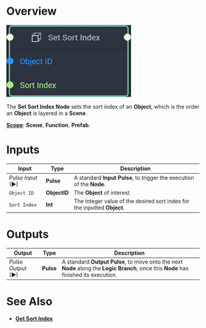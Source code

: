 # Overview

![The Set Sort Index Node.](../../../.gitbook/assets/setsortindexnode20241.png)

The **Set Sort Index Node** sets the sort index of an **Object**, which is the order an **Object** is layered in a **Scene**.

[**Scope**](../../overview.md#scopes): **Scene**, **Function**, **Prefab**.


# Inputs

|Input|Type|Description|
|---|---|---|
|*Pulse Input* (►)|**Pulse**|A standard **Input Pulse**, to trigger the execution of the **Node**.|
|`Object ID`|**ObjectID**|The **Object** of interest.|
|`Sort Index`|**Int**|The integer value of the desired sort index for the inputted **Object**.|

# Outputs

|Output|Type|Description|
|---|---|---|
|*Pulse Output* (►)|**Pulse**|A standard **Output Pulse**, to move onto the next **Node** along the **Logic Branch**, once this **Node** has finished its execution.|

# See Also

* [**Get Sort Index**](get-sort-index.md)
